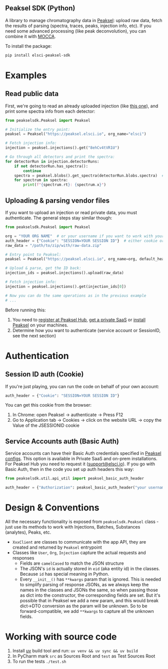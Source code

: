 Peaksel SDK (Python)
---

A library to manage chromatography data in [Peaksel](https://elsci.io/peaksel/): upload raw data, fetch the results of parsing (spectra, traces, peaks, injection info, etc). If you need some advanced processing (like peak deconvolution), you can combine it with [MOCCA](./doc/mocca-integration.md).

To install the package:

```bash
pip install elsci-peaksel-sdk
```

# Examples

## Read public data

First, we're going to read an already uploaded injection (like [this one](https://peaksel.elsci.io/a/elsci/injection/8ehCv4tVR1U)), and print some spectra info from each detector:

```python
from peakselsdk.Peaksel import Peaksel

# Initialize the entry point:
peaksel = Peaksel("https://peaksel.elsci.io", org_name="elsci")

# Fetch injection info:
injection = peaksel.injections().get("8ehCv4tVR1U")

# Go through all detectors and print the spectra:
for detectorRun in injection.detectorRuns:
    if not detectorRun.has_spectra():
        continue
    spectra = peaksel.blobs().get_spectra(detectorRun.blobs.spectra)  # fetch spectra
    for spectrum in spectra:
        print(f"{spectrum.rt}: {spectrum.x}")
```

## Uploading & parsing vendor files

If you want to upload an injection or read private data, you must authenticate. The general steps stay similar though:

```python
from peakselsdk.Peaksel import Peaksel

org = "YOUR ORG NAME"  # or your username if you want to work with your personal data
auth_header = {"Cookie": "SESSION=YOUR SESSION ID"}  # either cookie or Basic Auth
raw_data = "/path/to/zip/with/raw-data.zip"

# Entry point to Peaksel:
peaksel = Peaksel("https://peaksel.elsci.io", org_name=org, default_headers=auth_header)

# Upload & parse, get the ID back:
injection_ids = peaksel.injections().upload(raw_data) 

# Fetch injection info:
injection = peaksel.injections().get(injection_ids[0])

# Now you can do the same operations as in the previous example
# ...
```

Before running this:
1. You need to [register at Peaksel Hub](https://peaksel.elsci.io), [get a private SaaS](https://elsci.io/peaksel/buy.html) or [install Peaksel](https://elsci.io/docs/peaksel/installation.html) on your machines.
2. Determine how you want to authenticate (service account or SessionID, see the next section)

# Authentication

## Session ID auth (Cookie)

If you're just playing, you can run the code on behalf of your own account:

```python
auth_header = {"Cookie": "SESSION=YOUR SESSION ID"}
```

You can get this cookie from the browser:

1. In Chrome: open Peaksel -> authenticate -> Press F12
2. Go to Application tab -> Cookies -> click on the website URL -> copy the Value of the JSESSIONID cookie


## Service Accounts auth (Basic Auth)

Service accounts can have their Basic Auth credentials specified in [Peaksel configs](https://elsci.io/docs/peaksel/security/users.html#inmemory-users). This option is available in Private SaaS and on-prem installations. For Peaksel Hub you need to request it (support@elsci.io). If you go with Basic Auth, then in the code you set up auth headers this way:

```python
from peakselsdk.util.api_util import peaksel_basic_auth_header

auth_header = {"Authorization": peaksel_basic_auth_header("your username", "your password")}
```

# Design & Conventions

All the necessary functionality is exposed from `peakselsdk.Peaksel` class - just use its methods to work with Injections, Batches, Substances (analytes), Peaks, etc.

* `XxxClient` are classes to communicate with the app API, they are created and returned by `Peaksel` entrypoint
* Classes like `User`, `Org`, `Injection` capture the actual requests and responses
   * Fields are `camelCased` to match the JSON structure
   * The JSON's `id` is actually stored in `eid` (aka entity id) in the classes. Because `id` has special meaning in Python.  
   * Every `__init__()` has `**kwargs` param that is ignored. This is needed to simplify parsing of response JSONs, 
     as we always keep the names in the classes and JSONs the same, so when passing those as dict into the constructor,
     the corresponding fields are set. But it's possible that in Peaksel we add a new param, and this would break 
     dict->DTO conversion as the param will be unknown. So to be forward-compatible, we add `**kwargs` to capture 
     all the unknown fields.

# Working with source code

1. Install [uv](https://github.com/astral-sh/uv) build tool and run: `uv venv && uv sync && uv build`
2. In PyCharm mark `src` as Sources Root and `test` as Test Sources Root
3. To run the tests `./test.sh`